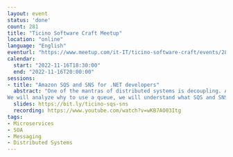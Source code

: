 ```yaml
---
layout: event
status: 'done'
count: 281
title: "Ticino Software Craft Meetup"
location: "online"
language: "English"
eventurl: "https://www.meetup.com/it-IT/ticino-software-craft/events/289106802/"
calendar:
  start: "2022-11-16T18:30:00"
  end: "2022-11-16T20:00:00"
sessions:
- title: "Amazon SQS and SNS for .NET developers"
  abstract: "One of the mantras of distributed systems is decoupling. A great way to decouple applications or parts of a single application is to use a queue to exchange messages. AWS offers two options, SQS and SNS, which apparently have a lot in common.
We will analyze why to use a queue, we will understand what SQS and SNS are, and when to use one, the other, or both. All with examples in C#."
  slides: https://bit.ly/ticino-sqs-sns
  recording: https://www.youtube.com/watch?v=wKB7AO03Itg
tags:
- Microservices
- SOA
- Messaging
- Distributed Systems
---
```

